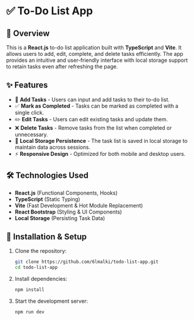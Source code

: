 # ✅ To-Do List App

## 🌟 Overview

This is a **React.js** to-do list application built with **TypeScript** and **Vite**. It allows users to add, edit, complete, and delete tasks efficiently. The app provides an intuitive and user-friendly interface with local storage support to retain tasks even after refreshing the page.

## ✨ Features

- 📝 **Add Tasks** - Users can input and add tasks to their to-do list.
- ✅ **Mark as Completed** - Tasks can be marked as completed with a single click.
- ✏️ **Edit Tasks** - Users can edit existing tasks and update them.
- ❌ **Delete Tasks** - Remove tasks from the list when completed or unnecessary.
- 💾 **Local Storage Persistence** - The task list is saved in local storage to maintain data across sessions.
- ⚡ **Responsive Design** - Optimized for both mobile and desktop users.

## 🛠️ Technologies Used

- **React.js** (Functional Components, Hooks)
- **TypeScript** (Static Typing)
- **Vite** (Fast Development & Hot Module Replacement)
- **React Bootstrap** (Styling & UI Components)
- **Local Storage** (Persisting Task Data)

## 🚀 Installation & Setup

1. Clone the repository:

   ```bash
   git clone https://github.com/6lmalki/todo-list-app.git
   cd todo-list-app
   ```

2. Install dependencies:

   ```bash
   npm install
   ```

3. Start the development server:

   ```bash
   npm run dev
   ```
